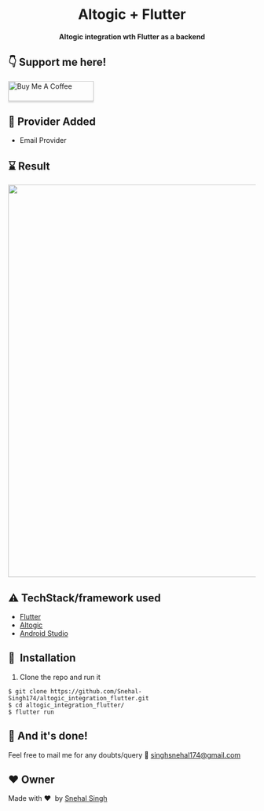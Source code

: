 <h1 align="center">Altogic + Flutter</h1>

<div align= "center">
  <h4>Altogic integration wth Flutter as a backend</h4>
</div>

## :point_down: Support me here!
<a href="https://www.buymeacoffee.com/Snehal" target="_blank"><img src="https://www.buymeacoffee.com/assets/img/custom_images/orange_img.png" alt="Buy Me A Coffee" style="height: 41px !important;width: 174px !important;box-shadow: 0px 3px 2px 0px rgba(190, 190, 190, 0.5) !important;-webkit-box-shadow: 0px 3px 2px 0px rgba(190, 190, 190, 0.5) !important;" ></a>

## :movie_camera: Provider Added
- Email Provider


## :hourglass: Result
<img src="https://github.com/Snehal-Singh174/altogic_integration_flutter/blob/main/altogic_flutter.png" width="800"/>

## :warning: TechStack/framework used

- [Flutter](https://flutter.dev/)
- [Altogic](http://altogic.com/)
- [Android Studio](https://developer.android.com/studio)


## 🚀&nbsp; Installation
1. Clone the repo and run it
```
$ git clone https://github.com/Snehal-Singh174/altogic_integration_flutter.git
$ cd altogic_integration_flutter/
$ flutter run
```

## :clap: And it's done!
Feel free to mail me for any doubts/query
:email: singhsnehal174@gmail.com

## :heart: Owner
Made with :heart:&nbsp;  by [Snehal Singh](https://github.com/Snehal-Singh174)


